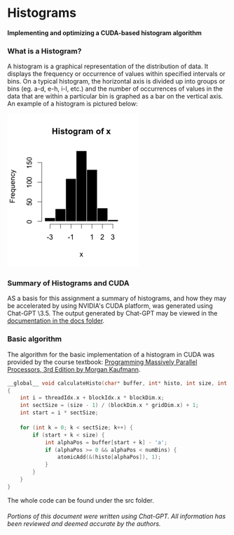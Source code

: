 
# Histograms

#### Implementing and optimizing a CUDA-based histogram algorithm

### What is a Histogram?

A histogram is a graphical representation of the distribution of data. It displays the frequency or occurrence of values within specified intervals or bins. On a typical histogram, the horizontal axis is divided up into groups or bins (eg. a-d, e-h, i-l, etc.) and the number of occurrences of values in the data that are within a particular bin is graphed as a bar on the vertical axis. An example of a histogram is pictured below:

![Histogram of R](/res/Example_histogram.png "By Visnut - Using R from simulated data, CC BY-SA 3.0, https://commons.wikimedia.org/w/index.php?curid=36192473")

### Summary of Histograms and CUDA

AS a basis for this assignment a summary of histograms, and how they may be accelerated by using NVIDIA's CUDA platform, was generated using Chat-GPT \3.5. The output generated by Chat-GPT may be viewed in the [documentation in the docs folder](/doc/Histograms_Summary.htm).

### Basic algorithm

The algorithm for the basic implementation of a histogram in CUDA was provided by the course textbook: [Programming Massively Parallel Processors, 3rd Edition by Morgan Kaufmann](https://learning.oreilly.com/library/view/programming-massively-parallel/9780128119877/).

```C++
__global__ void calculateHisto(char* buffer, int* histo, int size, int numBins)
{
    int i = threadIdx.x + blockIdx.x * blockDim.x;
    int sectSize = (size - 1) / (blockDim.x * gridDim.x) + 1;
    int start = i * sectSize;

    for (int k = 0; k < sectSize; k++) {
        if (start + k < size) {
            int alphaPos = buffer[start + k] - 'a';
            if (alphaPos >= 0 && alphaPos < numBins) {
                atomicAdd(&(histo[alphaPos]), 1);
            }
        }
    }
}
```



The whole code can be found under the src folder.



###### Portions of this document were written using Chat-GPT. All information has been reviewed and deemed accurate by the authors.